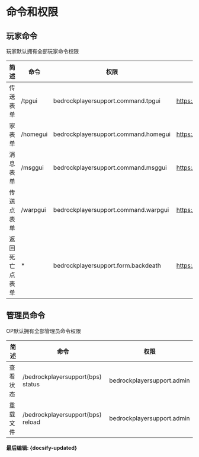 # 命令和权限

## 玩家命令
玩家默认拥有全部玩家命令权限

| 简述      | 命令       | 权限                                   | 图片                                                        |
|---------|----------|--------------------------------------|-----------------------------------------------------------|
| 传送表单    | /tpgui   | bedrockplayersupport.command.tpgui   | https://img.fastmirror.net/s/2024/06/11/6668173a6185b.png |
| 家表单     | /homegui | bedrockplayersupport.command.homegui | https://img.fastmirror.net/s/2024/06/11/6668011935ed8.png |
| 消息表单    | /msggui  | bedrockplayersupport.command.msggui  | https://img.fastmirror.net/s/2024/06/11/6668173b46e99.png |
| 传送点表单   | /warpgui | bedrockplayersupport.command.warpgui | https://img.fastmirror.net/s/2024/07/30/66a8c986bf98f.png |
| 返回死亡点表单 | *        | bedrockplayersupport.form.backdeath  | https://img.fastmirror.net/s/2024/06/11/6668173a0ef47.png |

## 管理员命令
OP默认拥有全部管理员命令权限

| 简述   | 命令                                | 权限                         |
|------|-----------------------------------|----------------------------|
| 查看状态 | /bedrockplayersupport(bps) status | bedrockplayersupport.admin |
| 重载文件 | /bedrockplayersupport(bps) reload | bedrockplayersupport.admin |

**最后编辑: {docsify-updated}**